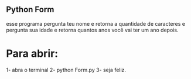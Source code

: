 ## Python Form 
esse programa pergunta teu nome e retorna a quantidade de caracteres e pergunta sua idade e retorna quantos anos você vai ter um ano depois.

# Para abrir:

  1-  abra o terminal
  2-  python Form.py 
  3-  seja feliz.
